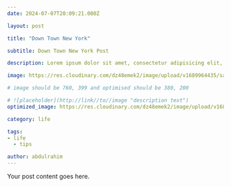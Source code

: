 ```yaml
---
date: 2024-07-07T20:09:21.000Z

layout: post

title: "Down Town New York"

subtitle: Down Town New York Post

description: Lorem ipsum dolor sit amet, consectetur adipisicing elit, sed do eiusmod tempor incididunt ut labore et dolore magna aliqua.

image: https://res.cloudinary.com/dz48emek2/image/upload/v1689964435/samples/landscapes/architecture-signs.jpg

# image should be 760, 399 and optimised should be 380, 200

# ![placeholder](http://link//to//image "description text")
optimized_image: https://res.cloudinary.com/dz48emek2/image/upload/v1689964435/samples/landscapes/architecture-signs.jpg

category: life

tags:
- life
  - tips

author: abdulrahim
---
```


Your post content goes here.

